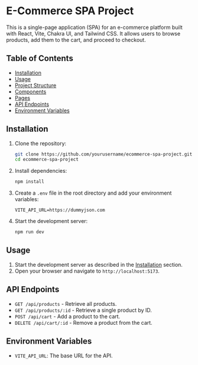 # E-Commerce SPA Project

This is a single-page application (SPA) for an e-commerce platform built with React, Vite, Chakra UI, and Tailwind CSS. It allows users to browse products, add them to the cart, and proceed to checkout.

## Table of Contents

- [Installation](#installation)
- [Usage](#usage)
- [Project Structure](#project-structure)
- [Components](#components)
- [Pages](#pages)
- [API Endpoints](#api-endpoints)
- [Environment Variables](#environment-variables)

## Installation

1. Clone the repository:
    ```sh
    git clone https://github.com/yourusername/ecommerce-spa-project.git
    cd ecommerce-spa-project
    ```

2. Install dependencies:
    ```sh
    npm install
    ```

3. Create a `.env` file in the root directory and add your environment variables:
    ```env
    VITE_API_URL=https://dummyjson.com
    ```

4. Start the development server:
    ```sh
    npm run dev
    ```

## Usage

1. Start the development server as described in the [Installation](#installation) section.
2. Open your browser and navigate to `http://localhost:5173`.


## API Endpoints

- `GET /api/products` - Retrieve all products.
- `GET /api/products/:id` - Retrieve a single product by ID.
- `POST /api/cart` - Add a product to the cart.
- `DELETE /api/cart/:id` - Remove a product from the cart.

## Environment Variables

- `VITE_API_URL`: The base URL for the API.
